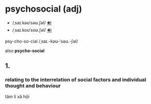 # psychosocial (adj)

- /ˌsaɪ.kəʊˈsəʊ.ʃəl/ [🔊](https://dictionary.cambridge.org/media/english/uk_pron/c/ces/cespu/cespuk000948.mp3)
- /ˌsaɪ.koʊˈsoʊ.ʃəl/ [🔊](https://dictionary.cambridge.org/media/english/us_pron/c/ces/cespu/cespus000948.mp3)

psy-cho-so-cial /ˌsaɪ.-kəʊ-ˈsəʊ.-ʃəl/

also **psycho-social**

## 1.

### relating to the interrelation of social factors and individual thought and behaviour

tâm lí xã hội